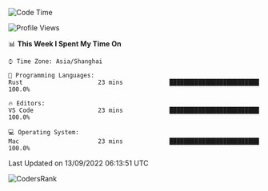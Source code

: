 <!--START_SECTION:waka-->
![Code Time](http://img.shields.io/badge/Code%20Time-1%2C676%20hrs%2024%20mins-blue)

![Profile Views](http://img.shields.io/badge/Profile%20Views-19-blue)

📊 **This Week I Spent My Time On** 

```text
⌚︎ Time Zone: Asia/Shanghai

💬 Programming Languages: 
Rust                     23 mins             █████████████████████████   100.0%

🔥 Editors: 
VS Code                  23 mins             █████████████████████████   100.0%

💻 Operating System: 
Mac                      23 mins             █████████████████████████   100.0%

```


 Last Updated on 13/09/2022 06:13:51 UTC
<!--END_SECTION:waka-->

![CodersRank](https://cr-skills-chart-widget.azurewebsites.net/api/api?username=BugenZhao&padding=16&tooltip=true&branding=false&sort-by-score=true&skills=Rust%2C%20Swift%2C%20C%2C%20TypeScript%2C%20Java%2C%20Go%2C%20Dart%2C%20C%2B%2B%2C%20Python%2C%20Assembly%2C%20Shell%2C%20Kotlin)
